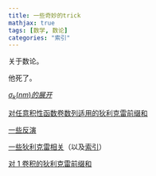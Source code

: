```yaml
---
title: 一些奇妙的trick
mathjax: true
tags: [数学, 数论]
categories: "索引"
---
```




关于数论。

<!--more-->

他死了。

[$\sigma_k(nm)的展开$](https://www.luogu.com.cn/blog/qwaszx/post-20200615-yi-ge-ping-fan-jie-lun-post)

[对任意积性函数卷数列适用的狄利克雷前缀和](https://www.luogu.com.cn/blog/qwaszx/post-20190826-kou-hu)

[一些反演](https://www.luogu.com.cn/blog/Soulist/ji-ge-fan-yan) 

[一些狄利克雷相关](https://www.luogu.com.cn/blog/command-block/gcd-juan-ji-xiao-ji)（以及[索引](https://www.luogu.com.cn/blog/command-block/blog-suo-yin-zhi-ding-post)）

[对 $1$ 卷积的狄利克雷前缀和](https://fanfansann.blog.csdn.net/article/details/111052242)

